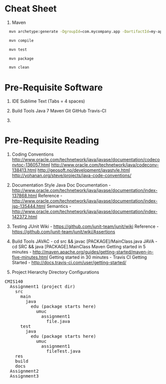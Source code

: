 Cheat Sheet
===========

1. Maven
```bash
  mvn archetype:generate -DgroupId=com.mycompany.app -DartifactId=my-app -DarchetypeArtifactId=maven-archetype-quickstart -DinteractiveMode=false
```
```bash
  mvn compile
```
```bash
  mvn test
```
```bash
  mvn package
```
```bash
  mvn clean 
```

Pre-Requisite Software
======================

1. IDE
  Sublime Text (Tabs = 4 spaces)

2. Build Tools
  Java 7
  Maven
  Git
  GitHub
  Travis-CI

3. 

Pre-Requisite Reading
======================

1. Coding Conventions
  http://www.oracle.com/technetwork/java/javase/documentation/codeconvtoc-136057.html
  http://www.oracle.com/technetwork/java/codeconv-138413.html
  http://geosoft.no/development/javastyle.html
  http://yohanan.org/steve/projects/java-code-conventions/

2. Documentation Style
  Java Doc
    Documentation - http://www.oracle.com/technetwork/java/javase/documentation/index-137868.html
    Reference - http://www.oracle.com/technetwork/java/javase/documentation/index-jsp-135444.html
    Semantics - http://www.oracle.com/technetwork/java/javase/documentation/index-142372.html

3. Testing
  JUnit
    Wiki - https://github.com/junit-team/junit/wiki
    Reference - https://github.com/junit-team/junit/wiki/Assertions

3. Build Tools
  JAVAC - cd src && javac [PACKAGE]/MainClass.java
  JAVA - cd SRC && java [PACKAGE].MainClass
  Maven
    Getting started in 5 minutes - http://maven.apache.org/guides/getting-started/maven-in-five-minutes.html
    Getting started in 30 minutes - 
  Travis CI
    Getting Started - http://docs.travis-ci.com/user/getting-started/
    

2. Project Hierarchy
  Directory Configurations

<pre>
CMIS140
  Assignment1 (project dir)
    src
      main
        java
          edu (package starts here)
            umuc
              assignment1
                file.java
      test
        java
          edu (package starts here)
            umuc
              assignment1
                fileTest.java
    res
    build
    docs
  Assignment2
  Assignment3
</pre>
